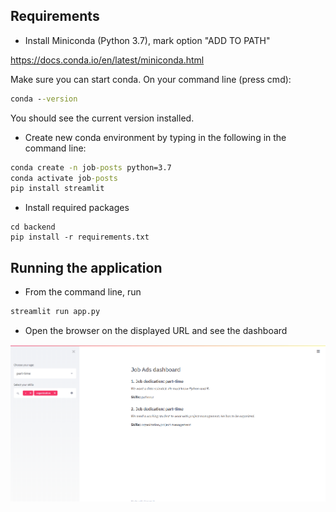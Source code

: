 ## Requirements

* Install Miniconda (Python 3.7), mark option "ADD TO PATH"

https://docs.conda.io/en/latest/miniconda.html

Make sure you can start conda. On your command line (press cmd):

```cmd
conda --version
```
You should see the current version installed.

* Create new conda environment by typing in the following in the command line:

```cmd
conda create -n job-posts python=3.7
conda activate job-posts
pip install streamlit
```

* Install required packages
```pip
cd backend
pip install -r requirements.txt
```

## Running the application

* From the command line, run

```bash
streamlit run app.py
```

* Open the browser on the displayed URL and see the dashboard

![Screenshot](screenshot_app.PNG)